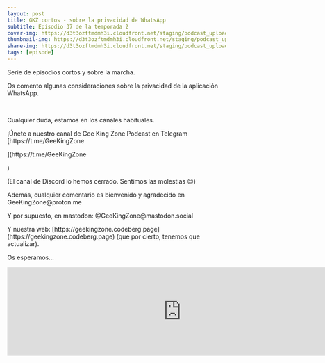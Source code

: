```yaml
---
layout: post
title: GKZ cortos - sobre la privacidad de WhatsApp
subtitle: Episodio 37 de la temporada 2
cover-img: https://d3t3ozftmdmh3i.cloudfront.net/staging/podcast_uploaded_episode/14743809/14743809-1691158453562-02fcc8977323c.jpg
thumbnail-img: https://d3t3ozftmdmh3i.cloudfront.net/staging/podcast_uploaded_episode/14743809/14743809-1691158453562-02fcc8977323c.jpg
share-img: https://d3t3ozftmdmh3i.cloudfront.net/staging/podcast_uploaded_episode/14743809/14743809-1691158453562-02fcc8977323c.jpg
tags: [episode]
---
```


<p>Serie de episodios cortos y sobre la marcha.</p>
<p>Os comento algunas consideraciones sobre la privacidad de la aplicación WhatsApp.</p>
<p><br /></p>
<p>Cualquier duda, estamos en los canales habituales.</p>
<p>¡Únete a nuestro canal de Gee King Zone Podcast en Telegram [https://t.me/GeeKingZone</p>](https://t.me/GeeKingZone</p>)
<p>(El canal de Discord lo hemos cerrado. Sentimos las molestias 😉)</p>
<p>Además, cualquier comentario es bienvenido y agradecido en GeeKingZone@proton.me</p>
<p>Y por supuesto, en mastodon: @GeeKingZone@mastodon.social</p>
<p>Y nuestra web: [https://geekingzone.codeberg.page](https://geekingzone.codeberg.page) (que por cierto, tenemos que actualizar).</p>
<p>Os esperamos...</p>
<iframe src='https://podcasters.spotify.com/pod/show/geekingzone/episodes/GKZ-cortos---sobre-la-privacidad-de-WhatsApp-e202oqp' height='204px' width='800px' frameborder='0' scrolling='no'></iframe>